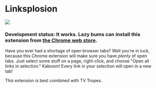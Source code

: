 # Linksplosion

![](https://github.com/ggreer/linksplosion/raw/master/icons/icon128.png)

### Development status: It works. Lazy bums can install this extension from [the Chrome web store](https://chrome.google.com/webstore/detail/kobgjacjhaakkgpakjkocgoemmcgcjkj?hl=en&gl=US).

Have you ever had a shortage of open browser tabs? Well you're in luck, because this Chrome extension will make sure you have *plenty* of open tabs. Just select some stuff on a page, right-click, and choose "Open all links in selection." Kaboom! Every link in your selection will open in a new tab!

This extension is best combined with TV Tropes.
